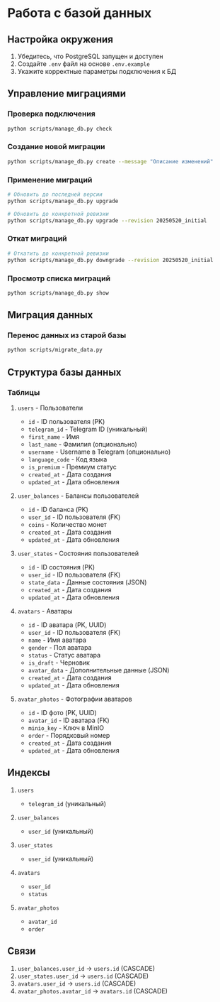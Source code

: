 # Работа с базой данных

## Настройка окружения

1. Убедитесь, что PostgreSQL запущен и доступен
2. Создайте `.env` файл на основе `.env.example`
3. Укажите корректные параметры подключения к БД

## Управление миграциями

### Проверка подключения
```bash
python scripts/manage_db.py check
```

### Создание новой миграции
```bash
python scripts/manage_db.py create --message "Описание изменений"
```

### Применение миграций
```bash
# Обновить до последней версии
python scripts/manage_db.py upgrade

# Обновить до конкретной ревизии
python scripts/manage_db.py upgrade --revision 20250520_initial
```

### Откат миграций
```bash
# Откатить до конкретной ревизии
python scripts/manage_db.py downgrade --revision 20250520_initial
```

### Просмотр списка миграций
```bash
python scripts/manage_db.py show
```

## Миграция данных

### Перенос данных из старой базы
```bash
python scripts/migrate_data.py
```

## Структура базы данных

### Таблицы

1. `users` - Пользователи
   - `id` - ID пользователя (PK)
   - `telegram_id` - Telegram ID (уникальный)
   - `first_name` - Имя
   - `last_name` - Фамилия (опционально)
   - `username` - Username в Telegram (опционально)
   - `language_code` - Код языка
   - `is_premium` - Премиум статус
   - `created_at` - Дата создания
   - `updated_at` - Дата обновления

2. `user_balances` - Балансы пользователей
   - `id` - ID баланса (PK)
   - `user_id` - ID пользователя (FK)
   - `coins` - Количество монет
   - `created_at` - Дата создания
   - `updated_at` - Дата обновления

3. `user_states` - Состояния пользователей
   - `id` - ID состояния (PK)
   - `user_id` - ID пользователя (FK)
   - `state_data` - Данные состояния (JSON)
   - `created_at` - Дата создания
   - `updated_at` - Дата обновления

4. `avatars` - Аватары
   - `id` - ID аватара (PK, UUID)
   - `user_id` - ID пользователя (FK)
   - `name` - Имя аватара
   - `gender` - Пол аватара
   - `status` - Статус аватара
   - `is_draft` - Черновик
   - `avatar_data` - Дополнительные данные (JSON)
   - `created_at` - Дата создания
   - `updated_at` - Дата обновления

5. `avatar_photos` - Фотографии аватаров
   - `id` - ID фото (PK, UUID)
   - `avatar_id` - ID аватара (FK)
   - `minio_key` - Ключ в MinIO
   - `order` - Порядковый номер
   - `created_at` - Дата создания
   - `updated_at` - Дата обновления

## Индексы

1. `users`
   - `telegram_id` (уникальный)

2. `user_balances`
   - `user_id` (уникальный)

3. `user_states`
   - `user_id` (уникальный)

4. `avatars`
   - `user_id`
   - `status`

5. `avatar_photos`
   - `avatar_id`
   - `order`

## Связи

1. `user_balances.user_id` → `users.id` (CASCADE)
2. `user_states.user_id` → `users.id` (CASCADE)
3. `avatars.user_id` → `users.id` (CASCADE)
4. `avatar_photos.avatar_id` → `avatars.id` (CASCADE)
